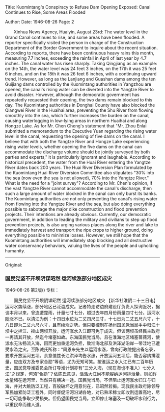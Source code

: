 Title: Kuomintang's Conspiracy to Refuse Dam Opening Exposed: Canal Continues to Rise, Some Areas Flooded

Author: 
Date: 1946-08-26
Page: 2

　　Xinhua News Agency, Huaiyin, August 23rd: The water level in the Grand Canal continues to rise, and some areas have been flooded. A reporter specifically visited the person in charge of the Construction Department of the Border Government to inquire about the recent situation. According to reports, there have been continuous heavy rains this month, measuring 7.7 inches, exceeding the rainfall in April of last year by 4.7 inches. The canal water has risen sharply. Taking Qingjiang as an example: on the 14th, the water level was 24 feet 3 inches, on the 17th it was 25 feet 6 inches, and on the 18th it was 26 feet 6 inches, with a continuing upward trend. However, as long as the Lanjiang and Guashan dams among the ten Guijiang dams controlled by the Kuomintang authorities in Yangzhou are opened, the canal's rising water can be diverted into the Yangtze River to avoid disaster. However, although the democratic government has repeatedly requested their opening, the two dams remain blocked to this day. The Kuomintang authorities in Donghai County have also blocked the Qiangwei River in the Huaihai area, preventing the Shu River from flowing smoothly into the sea, which further increases the burden on the canal, causing waterlogging in low-lying areas in northern Huaihai and along Hongze Lake. As for Mr. Chen Cheng's statement that "Mr. Zhou Enlai submitted a memorandum to the Executive Yuan regarding the rising water level in the canal, requesting the opening of five dams on the canal. I believe that with both the Yangtze River and Hongze Lake experiencing rising water levels, whether opening the five dams on the canal can accommodate the discharge volume should be jointly surveyed by both parties and experts," it is particularly ignorant and laughable. According to historical precedent, the water from the Huai River entering the Yangtze River dates back 200 years. The Huai River Diversion Plan formulated by the Kuomintang Huai River Diversion Committee also stipulates "30% into the sea (now even the sea is not allowed), 70% into the Yangtze River." What is the need for a "joint survey"? According to Mr. Chen's opinion, if the vast Yangtze River cannot accommodate the canal's discharge, then such a large amount of water blocked in the canal can only burst its banks. The Kuomintang authorities are not only preventing the canal's rising water from flowing into the Yangtze River and the sea, but also doing everything possible to sabotage the major dike construction and flood prevention projects. Their intentions are already obvious. Currently, our democratic government, in addition to leading the military and civilians to step up flood prevention projects, is also urging various places along the river and lake to immediately harvest and transport the ripe crops to higher ground, doing everything possible to minimize losses. However, we still hope that the Kuomintang authorities will immediately stop blocking and all destructive water conservancy behaviors, valuing the lives of the people and upholding humanity.



<hr /> 

Original: 


### 国民党坚不开坝阴谋昭然  运河续涨部分地区成灾

1946-08-26
第2版()
专栏：

　　国民党坚不开坝阴谋昭然
    运河续涨部分地区成灾
    【新华社淮阴二十三日电】运河水势续涨，部分地区已泛滥成灾。记者特走访边府建设厅负责人探询近况，据谈本月以来，曾连遭霪雨，计量七寸七分，超过去年四月份雨量四寸七分。运河水陡涨不已。以清江为例：十四日水位为二丈四尺三寸，十七日为二丈五尺六寸，十八日即为二丈六尺六寸，且有续涨之势。但只要控制在扬州国民党当局手中归江十坝中之拦江、褂山两坝开放，运河涨水入江即可免于成灾。但该两坝虽经民主政府一再请其开放，然迄今堵塞如故。东海国民党当局，且在淮海地区堵塞蔷薇河，使沭水无法畅流入海，因而更加重运河负担，致淮海北部及洪泽湖沿岸一带洼地已遭受水滥之灾。至陈诚氏所称：“周恩来先生以运河水涨，曾向行政院提出备忘录，要求开放运河五坝。余意值兹长江洪泽均告水涨，开放运河五坝后，能否容纳排泄量，应由双方及专家合勘”等语，尤为无知可笑。按淮运之水入江已有二百年历史，国民党导淮委员会所订导淮计划亦有“三分入海，（现在海也不准入）七分入江”之规定，何须“合勘”？依陈氏意见，浩浩大江尚不能容纳运河排泄量，则如许水量堵在运河里，当然只有横决一途。国民党当局，不但阻止运河涨水归江与归海，并对大眺防泛工程，百般破坏之用意何在，已昭然若揭。现我民主政府除领导军民加紧防泛工程外，同时督促沿河沿湖各地，对已熟禾稼立即收割运置高地，尽一切可能争取少受损失。但仍望国民党当局，立即停止堵塞及一切破坏水利行为，以重民命而维人道。
